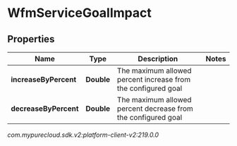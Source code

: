 # WfmServiceGoalImpact


## Properties

| Name | Type | Description | Notes |
| ------------ | ------------- | ------------- | ------------- |
| **increaseByPercent** | **Double** | The maximum allowed percent increase from the configured goal |  |
| **decreaseByPercent** | **Double** | The maximum allowed percent decrease from the configured goal |  |




_com.mypurecloud.sdk.v2:platform-client-v2:219.0.0_
